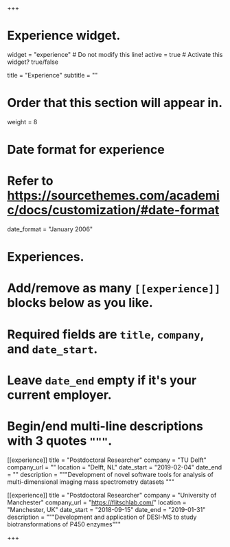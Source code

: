 +++
# Experience widget.
widget = "experience"  # Do not modify this line!
active = true  # Activate this widget? true/false

title = "Experience"
subtitle = ""

# Order that this section will appear in.
weight = 8

# Date format for experience
#   Refer to https://sourcethemes.com/academic/docs/customization/#date-format
date_format = "January 2006"

# Experiences.
#   Add/remove as many `[[experience]]` blocks below as you like.
#   Required fields are `title`, `company`, and `date_start`.
#   Leave `date_end` empty if it's your current employer.
#   Begin/end multi-line descriptions with 3 quotes `"""`.
[[experience]]
  title = "Postdoctoral Researcher"
  company = "TU Delft"
  company_url = ""
  location = "Delft, NL"
  date_start = "2019-02-04"
  date_end = ""
  description = """Development of novel software tools for analysis of multi-dimensional imaging mass spectrometry datasets
  """

[[experience]]
  title = "Postdoctoral Researcher"
  company = "University of Manchester"
  company_url = "https://flitschlab.com/"
  location = "Manchester, UK"
  date_start = "2018-09-15"
  date_end = "2019-01-31"
  description = """Development and application of DESI-MS to study biotransformations of P450 enzymes"""

+++
